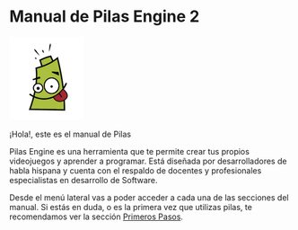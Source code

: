 # Manual de Pilas Engine 2

![logo](imagenes/logo.png)

¡Hola!, este es el manual de Pilas

Pilas Engine es una herramienta que te permite crear tus propios videojuegos y aprender a programar. Está diseñada por desarrolladores de habla hispana y cuenta con el respaldo de docentes y profesionales especialistas en desarrollo de Software.

Desde el menú lateral vas a poder acceder a cada una de las secciones del manual. Si estás en duda, o es la primera vez que utilizas pilas, te recomendamos ver la sección [Primeros Pasos](primeros_pasos.md).




